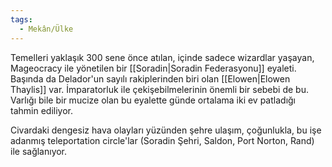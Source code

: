 ```yaml
---  
tags:  
  - Mekân/Ülke  
---  
```

  
Temelleri yaklaşık 300 sene önce atılan, içinde sadece wizardlar yaşayan, Mageocracy ile yönetilen bir [[Soradin|Soradin Federasyonu]] eyaleti. Başında da Delador'un sayılı rakiplerinden biri olan [[Elowen|Elowen Thaylis]] var. İmparatorluk ile çekişebilmelerinin önemli bir sebebi de bu. Varlığı bile bir mucize olan bu eyalette günde ortalama iki ev patladığı tahmin ediliyor.  
  
Civardaki dengesiz hava olayları yüzünden şehre ulaşım, çoğunlukla, bu işe adanmış teleportation circle'lar (Soradin Şehri, Saldon, Port Norton, Rand) ile sağlanıyor.